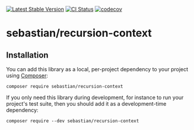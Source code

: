 [![Latest Stable Version](https://poser.pugx.org/sebastian/recursion-context/v/stable.png)](https://packagist.org/packages/sebastian/recursion-context)
[![CI Status](https://github.com/sebastianbergmann/recursion-context/workflows/CI/badge.svg)](https://github.com/sebastianbergmann/recursion-context/actions)
[![codecov](https://codecov.io/gh/sebastianbergmann/recursion-context/branch/main/graph/badge.svg)](https://codecov.io/gh/sebastianbergmann/recursion-context)

# sebastian/recursion-context

## Installation

You can add this library as a local, per-project dependency to your project using [Composer](https://getcomposer.org/):

```
composer require sebastian/recursion-context
```

If you only need this library during development, for instance to run your project's test suite, then you should add it as a development-time dependency:

```
composer require --dev sebastian/recursion-context
```
